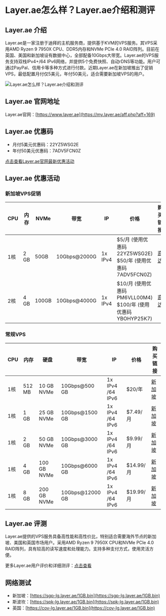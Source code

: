 # Layer.ae怎么样？Layer.ae介绍和测评

## Layer.ae 介绍

Layer.ae是一家注册于迪拜的主机服务商，提供基于KVM的VPS服务。其VPS采用AMD Ryzen 9 7950X CPU、DDR5内存和NVMe PCIe 4.0 RAID阵列。目前在英国、美国和新加坡设有数据中心，全部配备10Gbps大带宽。Layer.ae的VPS服务支持双栈IPv4+/64 IPv6网络，并提供5个免费快照、自动rDNS等功能。用户可通过PayPal、信用卡等多种方式进行付款。近期Layer.ae在新加坡推出了促销VPS，最低配置月付仅5美元，年付50美元，适合需要新加坡VPS的用户。

![Layer.ae怎么样？Layer.ae介绍和测评](https://github.com/user-attachments/assets/20a6d765-8534-4bec-9125-54e3a118ab8b)

## Layer.ae 官网地址

Layer.ae官网：[https://www.layer.ae](https://my.layer.ae/aff.php?aff=169)

## Layer.ae 优惠码

- 月付5美元优惠码：22YZ5WSG2E  
- 年付50美元优惠码：7ADV5FCN0Z

[点击查看Layer.ae官网最新优惠活动](https://my.layer.ae/aff.php?aff=169)

## Layer.ae 优惠活动

### 新加坡VPS促销

| CPU   | 内存 | NVMe  | 带宽            | IP         | 价格                                       | 购买链接                                                                                             |
|-------|------|-------|-----------------|------------|--------------------------------------------|------------------------------------------------------------------------------------------------------|
| 1核   | 2 GB | 50GB  | 10Gbps@2000G    | 1x IPv4    | $5/月 (使用优惠码 22YZ5WSG2E) <br> $50/年 (使用优惠码 7ADV5FCN0Z) | [直达](https://my.layer.ae/store/promotional-amd-ryzen-10gbit-nvme/sg1c2g?aff=169)                    |
| 2核   | 4 GB | 100GB | 10Gbps@4000G    | 1x IPv4    | $10/月 (使用优惠码 PM6VLL00M4) <br> $100/年 (使用优惠码 YBOHYP25K7) | [直达](https://my.layer.ae/store/promotional-amd-ryzen-10gbit-nvme/sg2c4g?aff=169)                    |

### 常规VPS

| CPU   | 内存 | 硬盘      | 带宽            | IP              | 价格     | 购买链接                                                                                                                                              |
|-------|------|-----------|-----------------|-----------------|----------|-------------------------------------------------------------------------------------------------------------------------------------------------------|
| 1核   | 512 MB | 10 GB NVMe | 10Gbps@500 GB   | 1x IPv4 /64 IPv6 | $20/年   | [新加坡](https://my.layer.ae/aff.php?aff=169&pid=185) | [斯波坎](https://my.layer.ae/aff.php?aff=169&pid=154) | [英国](https://my.layer.ae/aff.php?aff=169&pid=167) |
| 1核   | 1 GB | 25 GB NVMe | 10Gbps@1500 GB  | 1x IPv4 /64 IPv6 | $7.49/月 | [新加坡](https://my.layer.ae/aff.php?aff=169&pid=186) | [斯波坎](https://my.layer.ae/aff.php?aff=169&pid=153) | [英国](https://my.layer.ae/aff.php?aff=169&pid=168) |
| 1核   | 2 GB | 50 GB NVMe | 10Gbps@3000 GB  | 1x IPv4 /64 IPv6 | $9.99/月 | [新加坡](https://my.layer.ae/aff.php?aff=169&pid=187) | [斯波坎](https://my.layer.ae/aff.php?aff=169&pid=152) | [英国](https://my.layer.ae/aff.php?aff=169&pid=169) |
| 1核   | 4 GB | 100 GB NVMe| 10Gbps@6000 GB  | 1x IPv4 /64 IPv6 | $14.99/月| [新加坡](https://my.layer.ae/aff.php?aff=169&pid=188) | [斯波坎](https://my.layer.ae/aff.php?aff=169&pid=155) | [英国](https://my.layer.ae/aff.php?aff=169&pid=170) |
| 1核   | 8 GB | 200 GB NVMe| 10Gbps@12000 GB | 1x IPv4 /64 IPv6 | $19.99/月| [新加坡](https://my.layer.ae/aff.php?aff=169&pid=190) | [斯波坎](https://my.layer.ae/aff.php?aff=169&pid=157) | [英国](https://my.layer.ae/aff.php?aff=169&pid=172) |

## Layer.ae 评测

Layer.ae提供的VPS服务具备高性能和高性价比，特别适合需要海外节点的新加坡、美国和英国市场用户。采用AMD Ryzen 9 7950X CPU和NVMe PCIe 4.0 RAID阵列，具有较高的读写速度和处理能力。支持多种支付方式，使用灵活方便。

更多Layer.ae用户评价和详细测评：[点击查看](https://my.layer.ae/aff.php?aff=169)

## 网络测试

- 新加坡：[https://sgp-lg.layer.ae/1GB.bin](https://sgp-lg.layer.ae/1GB.bin)
- 斯波坎：[https://spk-lg.layer.ae/1GB.bin](https://spk-lg.layer.ae/1GB.bin)
- 英国：[https://cov-lg.layer.ae/1GB.bin](https://cov-lg.layer.ae/1GB.bin)
